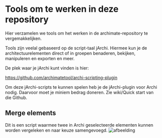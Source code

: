 # Tools om te werken in deze repository

Hier verzamelen we tools om het werken in de archimate-repository te vergemakkelijken. 

Tools zijn veelal gebaseerd op de script-taal jArchi. Hiermee kun je de architectuurelementen direct of in groepen benaderen, bekijken, manipuleren en exporten en meer.

De plek waar je jArchi kunt vinden is hier:

https://github.com/archimatetool/archi-scripting-plugin

Om deze jArchi-scripts te kunnen spelen heb je de jArchi-plugin voor Archi nodig. Daarvoor moet je miniem bedrag doneren. Zie wiki/Quick start van die Github.

##  Merge elements

Dit is een script waarmee twee in Archi geselecteerde elementen kunnen worden vergeleken en naar keuze samengevoegd. 
![afbeelding](https://user-images.githubusercontent.com/20146034/205668423-cd850eb7-6bf2-4136-90bc-985492dac1f2.png)



